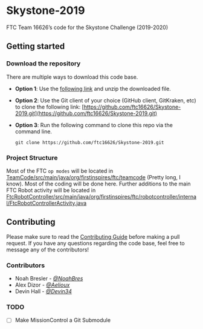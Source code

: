 ﻿# Skystone-2019

FTC Team 16626’s code for the Skystone Challenge (2019-2020)

## Getting started

### Download the repository

There are multiple ways to download this code base.

- **Option 1**: Use the [following link](https://github.com/ftc16626/Skystone-2019/archive/dev.zip) and unzip the downloaded file.
- **Option 2**: Use the Git client of your choice (GitHub client, GitKraken, etc) to clone the following link: [https://github.com/ftc16626/Skystone-2019.git](https://github.com/ftc16626/Skystone-2019.git)
- **Option 3**: Run the following command to clone this repo via the command line.

  `git clone https://github.com/ftc16626/Skystone-2019.git`

### Project Structure

Most of the FTC `op modes` will be located in [TeamCode/src/main/java/org/firstinspires/ftc/teamcode](TeamCode/src/main/java/org/firstinspires/ftc/teamcode) (Pretty long, I know). Most of the coding will be done here.
Further additions to the main FTC Robot activity will be located in [FtcRobotController/src/main/java/org/firstinspires/ftc/robotcontroller/internal/FtcRobotControllerActivity.java](FtcRobotController/src/main/java/org/firstinspires/ftc/robotcontroller/internal/FtcRobotControllerActivity.java)

## Contributing

Please make sure to read the [Contributing Guide](CONTRIBUTING.md) before making a pull request. If you have any questions regarding the code base, feel free to message any of the contributors!

### Contributors

- Noah Bresler - [_@NoahBres_](https://github.com/NoahBres)
- Alex Dizor - [_@Aelioux_](https://github.com/Aelioux)
- Devin Hall - [_@Devin34_](https://github.com/Devin34)

### TODO

- [ ] Make MissionControl a Git Submodule
